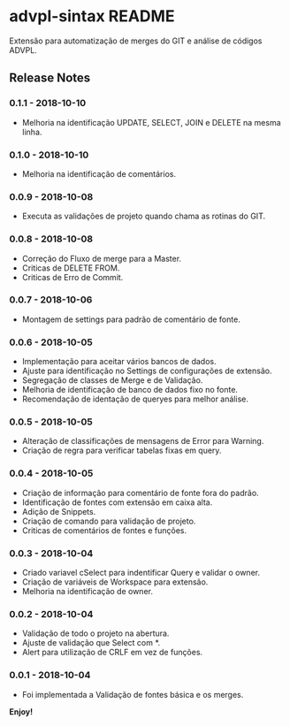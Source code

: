 # advpl-sintax README

Extensão para automatização de merges do GIT e análise de códigos ADVPL.

## Release Notes
### 0.1.1  - 2018-10-10
- Melhoria na identificação UPDATE, SELECT, JOIN e DELETE na mesma linha.

### 0.1.0  - 2018-10-10
- Melhoria na identificação de comentários.

### 0.0.9  - 2018-10-08
- Executa as validações de projeto quando chama as rotinas do GIT.

### 0.0.8  - 2018-10-08
- Correção do Fluxo de merge para a Master.
- Criticas de DELETE FROM.
- Criticas de Erro de Commit.

### 0.0.7  - 2018-10-06
- Montagem de settings para padrão de comentário de fonte.

### 0.0.6  - 2018-10-05
- Implementação para aceitar vários bancos de dados.
- Ajuste para identificação no Settings de configurações de extensão.
- Segregação de classes de Merge e de Validação.
- Melhoria de identificação de banco de dados fixo no fonte.
- Recomendação de identação de queryes para melhor análise.

### 0.0.5  - 2018-10-05
- Alteração de classificações de mensagens de Error para Warning.
- Criação de regra para verificar tabelas fixas em query.

### 0.0.4  - 2018-10-05
- Criação de informação para comentário de fonte fora do padrão.
- Identificação de fontes com extensão em caixa alta.
- Adição de Snippets.
- Criação de comando para validação de projeto.
- Criticas de comentários de fontes e funções.

### 0.0.3 - 2018-10-04
- Criado variavel cSelect para indentificar Query e validar o owner.
- Criação de variáveis de Workspace para extensão.
- Melhoria na identificação de owner.

### 0.0.2 - 2018-10-04
- Validação de todo o projeto na abertura.
- Ajuste de validação que Select com *.
- Alert para utilização de CRLF em vez de funções.

### 0.0.1 - 2018-10-04
- Foi implementada a Validação de fontes básica e os merges.

**Enjoy!**
